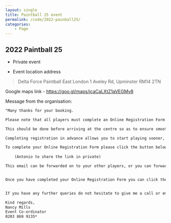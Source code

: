```yaml
---
layout: single
title: Paintball 25 event
permalink: /code/2022-painball25/
categories:
    - Page
---
```


## 2022 Paintball 25

* Private event

* Event location address

> Delta Force Paintball East London
> 1 Aveley Rd, Upminster RM14 2TN

Google maps link - <https://goo.gl/maps/jcaCaLXtZ1aVEGMv8>



Message from the organisation: 

```txt
"Many thanks for your booking.

Please note that all players must complete an Online Registration Form before they are allowed to play.

This should be done before arriving at the centre so as to ensure smooth entry on the day of your event.

Completing registration in advance allows you to start playing sooner, and mobile reception may be limited at the centre and therefore your registration process may be difficult to complete on the day.

To complete your Online Registration Form please click the button below.
  
    (Antonio to share the link in private)

This email can be forwarded on to your other players, or you can forward the link to your unique Online Registration Portal to your group via SMS, Facebook or WhatsApp by copying the link below.


Once you have completed your Online Registration Form you can click the Home button in the top left corner of the registration portal and then click the yellow Registered button in the top right corner to see a list of all of the registered players. If there are any players yet to register then please remind them in advance so as to fast track your arrival on the day.


If you have any further queries do not hesitate to give me a call or email me.

Kind regards,
Nancy Mills
Event Co-ordinator
0203 869 9135*
```

